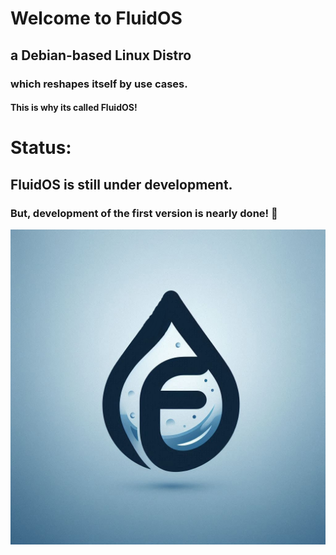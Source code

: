 # Welcome to FluidOS
## a Debian-based Linux Distro
### which reshapes itself by use cases.
#### This is why its called FluidOS!

# Status:
## FluidOS is still under development.
### But, development of the first version is nearly done! 🎉

![FluidOS Logo](https://github.com/FluidOS-Linux/FluidOS-Linux/blob/main/fluidoslogo2.png)
